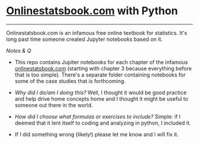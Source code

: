 # [Onlinestatsbook.com](Onlinestatsbook.com) with Python  
____

Onlinestatsbook.com is an infamous free online textbook for statistics. It's long past time someone created Jupyter notebooks based on it.  

_Notes & Q_

*  This repo contains Jupiter notebooks for each chapter of the infamous [onlinestatsbook.com](onlinestatsbook.com) (starting with chapter 3 because everything before that is too simple).  There's a separate folder containing notebooks for some of the case studies that is forthcoming.  

*  _Why did I do/am I doing this?_  Well, I thought it would be good practice and help drive home concepts home and I thought it might be useful to someone out there in the world.  

*  _How did I choose what formulas or exercises to include?_  Simple: if I deemed that it lent itself to coding and analyzing in python, I included it.  

*  If I did something wrong (likely!) please let me know and I will fix it.  
